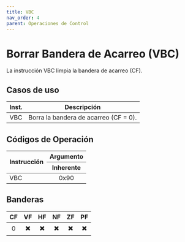 ```yaml
---
title: VBC
nav_order: 4
parent: Operaciones de Control
---
```


# Borrar Bandera de Acarreo (VBC)

La instrucción VBC limpia la bandera de acarreo (CF).

## Casos de uso

| Inst. | Descripción                     |
|:-----:|---------------------------------|
| VBC   | Borra la bandera de acarreo (CF = 0). |

## Códigos de Operación

<table>
    <thead>
        <tr>
            <th rowspan=2 style="text-align: left;">Instrucción</th>
            <th style="text-align: center;">Argumento</th>
        </tr>
        <tr>
            <th style="text-align: center;">Inherente</th>
        </tr>   
    </thead>
    <tbody>
        <tr>
            <td rowspan=3 style="text-align: left;">VBC</td>
            <td style="text-align: center;">0x90</td>
        </tr>
    </tbody>
</table>

## Banderas

| CF  | VF  | HF  | NF  | ZF  | PF  |
|:---:|:---:|:---:|:---:|:---:|:---:|
| 0   | ✖️  | ✖️  | ✖️  | ✖️  | ✖️  |
